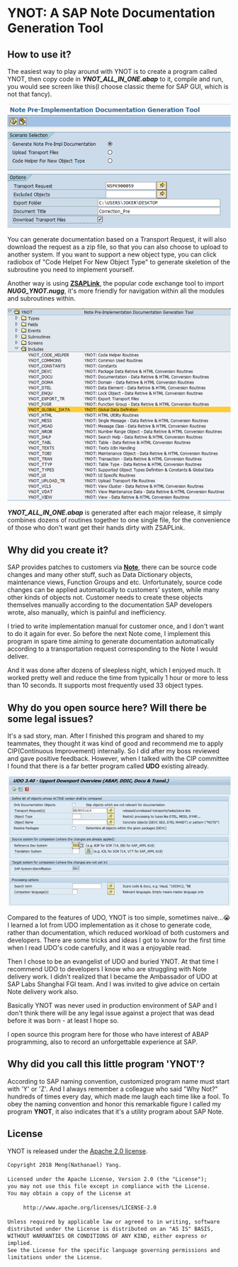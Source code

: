 # YNOT: A SAP Note Documentation Generation Tool

## How to use it?
The easiest way to play around with YNOT is to create a program called YNOT, then copy code in _**YNOT_ALL_IN_ONE.abap**_ to it, compile and run, you would see screen like this(I choose classic theme for SAP GUI, which is not that fancy).

![](images/ynot-ui.png)

You can generate documentation based on a Transport Request, it will also download the request as a zip file, so that you can also choose to upload to another system. If you want to support a new object type, you can click radiobox of "Code Helpet For New Object Type" to generate skeletion of the subroutine you need to implement yourself.

Another way is using [**ZSAPLink**](https://github.com/sapmentors/SAPlink), the popular code exchange tool to import _**NUGG_YNOT.nugg**_, it's more friendly for navigation within all the modules and subroutines within.

![](images/ynot-structure.png)

_**YNOT_ALL_IN_ONE.abap**_ is generated after each major release, it simply combines dozens of routines together to one single file, for the convenience of those who don't want get their hands dirty with ZSAPLink.

## Why did you create it?
SAP provides patches to customers via [**Note**](https://blogs.sap.com/2013/09/18/sap-oss-notes-an-overview/), there can be source code changes and many other stuff, such as Data Dictionary objects, maintenance views, Function Groups and etc.
Unfortunately, source code changes can be applied automatically to customers' system, while many other kinds of objects not. Customer needs to create these objects themselves manually
according to the documentation SAP developers wrote, also manually, which is painful and inefficiency.

I tried to write implementation manual for customer once, and I don't want to do it again for ever. So before the next Note come, I implement this program in spare time aiming to generate documentation automatically according to a transportation request corresponding to the Note I would deliver.

And it was done after dozens of sleepless night, which I enjoyed much. It worked pretty well and reduce the time from typically 1 hour or more to less than 10 seconds. It supports most frequently used 33 object types.

## Why do you open source here? Will there be some legal issues?
It's a sad story, man. After I finished this program and shared to my teammates, they thought it was kind of good and recommend me to apply CIP(Continuous Improvement) internally.
So I did after my boss reviewed and gave positive feedback. However, when I talked with the CIP committee I found that there is a far better program called **UDO** existing already.

![](images/udo.png)

Compared to the features of UDO, YNOT is too simple, sometimes naive...😭I learned a lot from UDO implementation as it chose to generate code, rather than documentation, which reduced workload of both customers and developers. There are some tricks and ideas I got to know for the first time when I read UDO's code carefully, and it was a enjoyable read.

Then I chose to be an evangelist of UDO and buried YNOT. At that time I recommend UDO to developers I know who are struggling with Note delivery work. I didn't realized that I became the Ambassador of UDO at SAP Labs Shanghai FGI team. And I was invited to give advice on certain Note delivery work also.

Basically YNOT was never used in production environment of SAP and I don't think there will be any legal issue against a project that was dead before it was born - at least I hope so.

I open source this program here for those who have interest of ABAP programming, also to record an unforgettable experience at SAP.

## Why did you call this little program 'YNOT'?
According to SAP naming convention, customized program name must start with 'Y' or 'Z'. And I always remember a colleague who said "Why Not?" hundreds of times every day, which made me laugh each time like a fool. To obey the naming convention and honor this remarkable figure I called my program **YNOT**, it also indicates that it's a utility program about SAP Note.

## License
YNOT is released under the [Apache 2.0 license](license.txt).

```
Copyright 2018 Meng(Nathanael) Yang.

Licensed under the Apache License, Version 2.0 (the "License");
you may not use this file except in compliance with the License.
You may obtain a copy of the License at

     http://www.apache.org/licenses/LICENSE-2.0

Unless required by applicable law or agreed to in writing, software
distributed under the License is distributed on an "AS IS" BASIS,
WITHOUT WARRANTIES OR CONDITIONS OF ANY KIND, either express or implied.
See the License for the specific language governing permissions and
limitations under the License.
```
 
